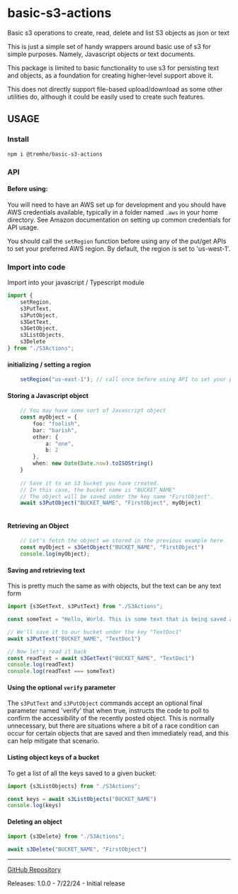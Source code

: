 # basic-s3-actions
Basic s3 operations to create, read, delete and list S3 objects as json or text

This is just a simple set of handy wrappers around basic use of s3 for simple purposes. 
Namely, Javascript objects or text documents.

This package is limited to basic functionality to use s3 for persisting text and objects, as a foundation for creating
higher-level support above it.

This does not directly support file-based upload/download as some other utilities do, although it could be easily used
to create such features.

## USAGE

### Install
`npm i @tremho/basic-s3-actions`

### API

#### Before using:
You will need to have an AWS set up for development and you should have AWS credentials available, typically in a folder named `.aws` in your
home directory.  See Amazon documentation on setting up common credentials for API usage.

You should call the `setRegion` function before using any of the put/get APIs to set your preferred AWS region.
By default, the region is set to 'us-west-1'.

### Import into code
Import into your javascript / Typescript module

```typescript
import {
    setRegion,
    s3PutText,
    s3PutObject,
    s3GetText,
    s3GetObject,
    s3ListObjects,
    s3Delete
} from "./S3Actions";

```

#### initializing / setting a region
```typescript
    setRegion("us-east-1"); // call once before using API to set your preferred region.
```

#### Storing a Javascript object
```typescript
    // You may have some sort of Javascript object
    const myObject = {
        foo: "foolish",
        bar: "barish",
        other: {
            a: "one",
            b: 2
        },
        when: new Date(Date.now).toISOString()
    }
    
    // Save it to an S3 bucket you have created.
    // In this case, the bucket name is "BUCKET_NAME"
    // The object will be saved under the key name "FirstObject".
    await s3PutObject("BUCKET_NAME", "FirstObject", myObject)
    
```

#### Retrieving an Object
```typescript
    // Let's fetch the object we stored in the previous example here
    const myObject = s3GetObject("BUCKET_NAME", "FirstObject")
    console.log(myObject);
```

#### Saving and retrieving text
This is pretty much the same as with objects, but the text can be any text form

```typescript
import {s3GetText, s3PutText} from "./S3Actions";

const someText = "Hello, World. This is some text that is being saved as an example."

// We'll save it to our bucket under the key "TextDoc1"
await s3PutText("BUCKET_NAME", "TextDoc1")

// Now let's read it back
const readText = await s3GetText("BUCKET_NAME", "TextDoc1")
console.log(readText)
console.log(readText === someText)
```

#### Using the optional `verify` parameter
The `s3PutText` and `s3PutObject` commands accept an optional final parameter named 'verify' that when true, 
instructs the code to poll to confirm the accessibility of the recently posted object.  This is normally unnecessary,
but there are situations where a bit of a race condition can occur for certain objects that are saved and then immediately read,
and this can help mitigate that scenario.

#### Listing object keys of a bucket
To get a list of all the keys saved to a given bucket:

```typescript
import {s3ListObjects} from "./S3Actions";

const keys = await s3ListObjects("BUCKET_NAME")
console.log(keys)
```

#### Deleting an object

```typescript
import {s3Delete} from "./S3Actions";

await s3Delete("BUCKET_NAME", "FirstObject")
```
----

[GitHub Repository](https://github.com/tremho/basic-s3-actions)

Releases:
1.0.0 - 7/22/24 - Initial release

 
 
 
